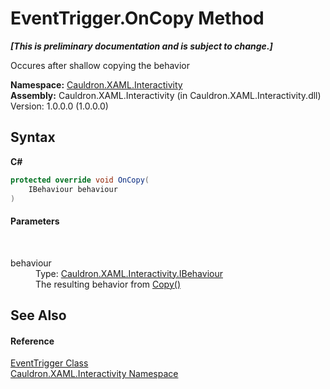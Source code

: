 # EventTrigger.OnCopy Method 
 _**\[This is preliminary documentation and is subject to change.\]**_

Occures after shallow copying the behavior

**Namespace:**&nbsp;<a href="N_Cauldron_XAML_Interactivity">Cauldron.XAML.Interactivity</a><br />**Assembly:**&nbsp;Cauldron.XAML.Interactivity (in Cauldron.XAML.Interactivity.dll) Version: 1.0.0.0 (1.0.0.0)

## Syntax

**C#**<br />
``` C#
protected override void OnCopy(
	IBehaviour behaviour
)
```


#### Parameters
&nbsp;<dl><dt>behaviour</dt><dd>Type: <a href="T_Cauldron_XAML_Interactivity_IBehaviour">Cauldron.XAML.Interactivity.IBehaviour</a><br />The resulting behavior from <a href="M_Cauldron_XAML_Interactivity_IBehaviour_Copy">Copy()</a></dd></dl>

## See Also


#### Reference
<a href="T_Cauldron_XAML_Interactivity_EventTrigger">EventTrigger Class</a><br /><a href="N_Cauldron_XAML_Interactivity">Cauldron.XAML.Interactivity Namespace</a><br />